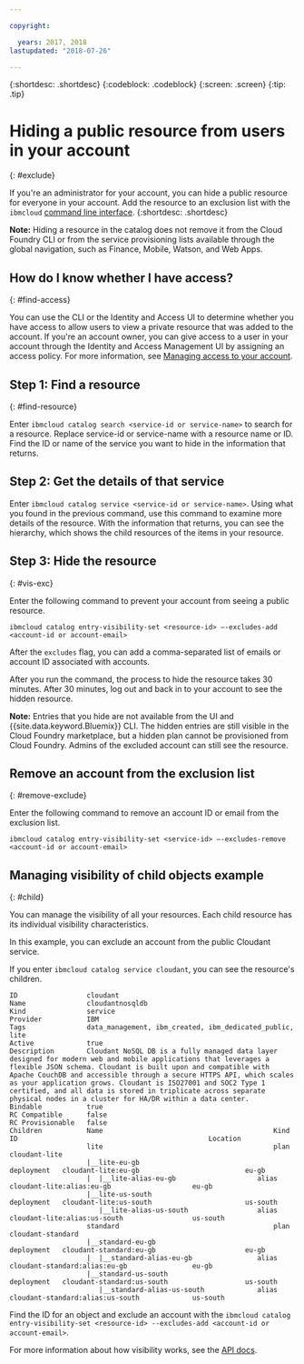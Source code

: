```yaml
---

copyright:

  years: 2017, 2018
lastupdated: "2018-07-26"

---
```


{:shortdesc: .shortdesc}
{:codeblock: .codeblock}
{:screen: .screen}
{:tip: .tip}

# Hiding a public resource from users in your account
{: #exclude}

If you're an administrator for your account, you can hide a public resource for everyone in your account. Add the resource to an exclusion list with the `ibmcloud` [command line interface](/docs/cli/reference/bluemix_cli/bx_cli.html#bluemix_catalog_entry_visibility_set).
{:shortdesc: .shortdesc}

**Note:** Hiding a resource in the catalog does not remove it from the Cloud Foundry CLI or from the service provisioning lists available through the global navigation, such as Finance, Mobile, Watson, and Web Apps.

## How do I know whether I have access?
{: #find-access}

You can use the CLI or the Identity and Access UI to determine whether you have access to allow users to view a private resource that was added to the account. If you're an account owner, you can give access to a user in your account through the Identity and Access Management UI by assigning an access policy. For more information, see [Managing access to your account](access.html).

## Step 1: Find a resource
{: #find-resource}

Enter `ibmcloud catalog search <service-id or service-name>` to search for a resource. Replace service-id or service-name with a resource name or ID. Find the ID or name of the service you want to hide in the information that returns.

## Step 2: Get the details of that service

Enter `ibmcloud catalog service <service-id or service-name>`. Using what you found in the previous command, use this command to examine more details of the resource. With the information that returns, you can see the hierarchy, which shows the child resources of the items in your resource.

## Step 3: Hide the resource
{: #vis-exc}

Enter the following command to prevent your account from seeing a public resource.

`ibmcloud catalog entry-visibility-set <resource-id> —-excludes-add <account-id or account-email>`

After the `excludes` flag, you can add a comma-separated list of emails or account ID associated with accounts.

After you run the command, the process to hide the resource takes 30 minutes. After 30 minutes, log out and back in to your account to see the hidden resource.

**Note:** Entries that you hide are not available from the UI and {{site.data.keyword.Bluemix}} CLI. The hidden entries are still visible in the Cloud Foundry marketplace, but a hidden plan cannot be provisioned from Cloud Foundry. Admins of the excluded account can still see the resource.

## Remove an account from the exclusion list
{: #remove-exclude}

Enter the following command to remove an account ID or email from the exclusion list.

`ibmcloud catalog entry-visibility-set <service-id> —-excludes-remove <account-id or account-email>`

## Managing visibility of child objects example
{: #child}

You can manage the visibility of all your resources. Each child resource has its individual visibility characteristics.

In this example, you can exclude an account from the public Cloudant service.

If you enter `ibmcloud catalog service cloudant`, you can see the resource's children.

```
ID                 cloudant
Name               cloudantnosqldb
Kind               service
Provider           IBM
Tags               data_management, ibm_created, ibm_dedicated_public, lite
Active             true
Description        Cloudant NoSQL DB is a fully managed data layer designed for modern web and mobile applications that leverages a flexible JSON schema. Cloudant is built upon and compatible with Apache CouchDB and accessible through a secure HTTPS API, which scales as your application grows. Cloudant is ISO27001 and SOC2 Type 1 certified, and all data is stored in triplicate across separate physical nodes in a cluster for HA/DR within a data center.
Bindable           true
RC Compatible      false
RC Provisionable   false
Children           Name                                          Kind         ID                                               Location
                   lite                                          plan         cloudant-lite
                   |__lite-eu-gb                             deployment   cloudant-lite:eu-gb                          eu-gb
                   |  |__lite-alias-eu-gb                    alias        cloudant-lite:alias:eu-gb                    eu-gb
                   |__lite-us-south                          deployment   cloudant-lite:us-south                       us-south
                      |__lite-alias-us-south                 alias        cloudant-lite:alias:us-south                 us-south
                   standard                                      plan         cloudant-standard
                   |__standard-eu-gb                         deployment   cloudant-standard:eu-gb                      eu-gb
                   |  |__standard-alias-eu-gb                alias        cloudant-standard:alias:eu-gb                eu-gb
                   |__standard-us-south                      deployment   cloudant-standard:us-south                   us-south
                      |__standard-alias-us-south             alias        cloudant-standard:alias:us-south             us-south
```

Find the ID for an object and exclude an account with the `ibmcloud catalog entry-visibility-set <resource-id> --excludes-add <account-id or account-email>`.

For more information about how visibility works, see the [API docs](https://console.bluemix.net/apidocs/682).
